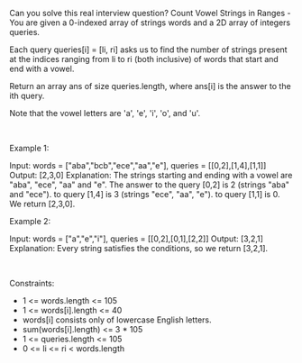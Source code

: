 Can you solve this real interview question? Count Vowel Strings in Ranges - You are given a 0-indexed array of strings words and a 2D array of integers queries.

Each query queries[i] = [li, ri] asks us to find the number of strings present at the indices ranging from li to ri (both inclusive) of words that start and end with a vowel.

Return an array ans of size queries.length, where ans[i] is the answer to the ith query.

Note that the vowel letters are 'a', 'e', 'i', 'o', and 'u'.

 

Example 1:


Input: words = ["aba","bcb","ece","aa","e"], queries = [[0,2],[1,4],[1,1]]
Output: [2,3,0]
Explanation: The strings starting and ending with a vowel are "aba", "ece", "aa" and "e".
The answer to the query [0,2] is 2 (strings "aba" and "ece").
to query [1,4] is 3 (strings "ece", "aa", "e").
to query [1,1] is 0.
We return [2,3,0].


Example 2:


Input: words = ["a","e","i"], queries = [[0,2],[0,1],[2,2]]
Output: [3,2,1]
Explanation: Every string satisfies the conditions, so we return [3,2,1].

 

Constraints:

 * 1 <= words.length <= 105
 * 1 <= words[i].length <= 40
 * words[i] consists only of lowercase English letters.
 * sum(words[i].length) <= 3 * 105
 * 1 <= queries.length <= 105
 * 0 <= li <= ri < words.length